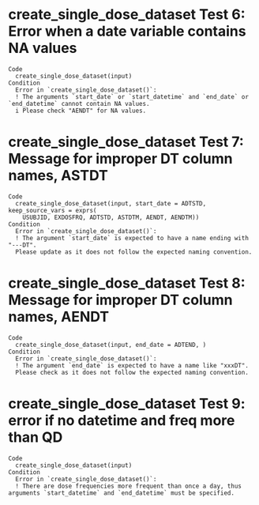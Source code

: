 # create_single_dose_dataset Test 6: Error when a date variable contains NA values

    Code
      create_single_dose_dataset(input)
    Condition
      Error in `create_single_dose_dataset()`:
      ! The arguments `start_date` or `start_datetime` and `end_date` or `end_datetime` cannot contain NA values.
      i Please check "AENDT" for NA values.

# create_single_dose_dataset Test 7: Message for improper DT column names, ASTDT

    Code
      create_single_dose_dataset(input, start_date = ADTSTD, keep_source_vars = exprs(
        USUBJID, EXDOSFRQ, ADTSTD, ASTDTM, AENDT, AENDTM))
    Condition
      Error in `create_single_dose_dataset()`:
      ! The argument `start_date` is expected to have a name ending with "---DT".
      Please update as it does not follow the expected naming convention.

# create_single_dose_dataset Test 8: Message for improper DT column names, AENDT

    Code
      create_single_dose_dataset(input, end_date = ADTEND, )
    Condition
      Error in `create_single_dose_dataset()`:
      ! The argument `end_date` is expected to have a name like "xxxDT".
      Please check as it does not follow the expected naming convention.

# create_single_dose_dataset Test 9: error if no datetime and freq more than QD

    Code
      create_single_dose_dataset(input)
    Condition
      Error in `create_single_dose_dataset()`:
      ! There are dose frequencies more frequent than once a day, thus arguments `start_datetime` and `end_datetime` must be specified.

